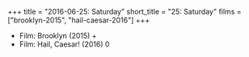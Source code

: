 +++
title = "2016-06-25: Saturday"
short_title = "25: Saturday"
films = ["brooklyn-2015", "hail-caesar-2016"]
+++


* Film: Brooklyn (2015) +
* Film: Hail, Caesar! (2016) 0
